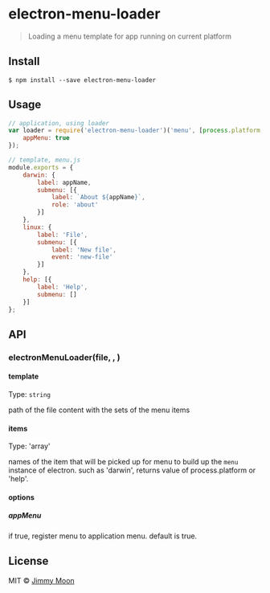 # electron-menu-loader

> Loading a menu template for app running on current platform


## Install

```
$ npm install --save electron-menu-loader
```

## Usage

```js
// application, using loader
var loader = require('electron-menu-loader')('menu', [process.platform, 'help'], {
	appMenu: true
});

// template, menu.js
module.exports = {
	darwin: {
		label: appName,
		submenu: [{
			label: `About ${appName}`,
			role: 'about'
		}]
	},
	linux: {
		label: 'File',
		submenu: [{
			label: 'New file',
			event: 'new-file'
		}]
	},
	help: [{
		label: 'Help',
		submenu: []
	}]
};
```

## API

### electronMenuLoader(file, <items>, <options>)

#### template

Type: `string`

path of the file content with the sets of the menu items

#### items

Type: 'array'

names of the item that will be picked up for menu to build up the `menu` instance of electron. such as 'darwin', returns value of process.platform or 'help'.

#### options

##### appMenu

if true, register menu to application menu. default is true.

## License

MIT © [Jimmy Moon](http://ragingwind.me)
